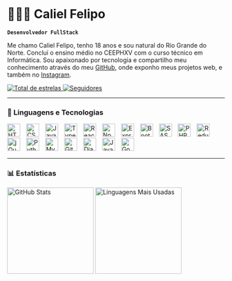 # 👩🏻‍💻 Caliel Felipo

**`Desenvolvedor FullStack`**

Me chamo Caliel Felipo, tenho 18 anos e sou natural do Rio Grande do Norte. Concluí o ensino médio no CEEPHXV com o curso técnico em Informática. Sou apaixonado por tecnologia e compartilho meu conhecimento através do meu [GitHub](https://github.com/calielfelipo), onde exponho meus projetos web, e também no [Instagram](https://www.instagram.com/calielfelipo/).

<p>
  <a href="https://github.com/calielfelipo?tab=followers">
    <img 
      alt="Total de estrelas" 
      title="Total de estrelas no GitHub" 
      src="https://custom-icon-badges.demolab.com/github/stars/calielfelipo?color=55960c&style=for-the-badge&labelColor=488207&logo=star&label=Estrelas"
    />
  </a>
  <a href="https://github.com/calielfelipo?tab=followers">
    <img 
      alt="Seguidores" 
      title="Me siga no GitHub" 
      src="https://custom-icon-badges.demolab.com/github/followers/calielfelipo?color=236ad3&labelColor=1155ba&style=for-the-badge&logo=github&label=Seguidores&logoColor=white"
    />
  </a>
</p>

---

### 🤖 Linguagens e Tecnologias

<p align="left">
  <img alt="HTML" title="HTML" width="30px" src="https://cdn.jsdelivr.net/gh/devicons/devicon/icons/html5/html5-original.svg" style="margin-right: 10px;" />
  <img alt="CSS" title="CSS" width="30px" src="https://cdn.jsdelivr.net/gh/devicons/devicon/icons/css3/css3-original.svg" style="margin-right: 10px;" />
  <img alt="JavaScript" title="JavaScript" width="30px" src="https://cdn.jsdelivr.net/gh/devicons/devicon/icons/javascript/javascript-original.svg" style="margin-right: 10px;" />
  <img alt="TypeScript" title="TypeScript" width="30px" src="https://cdn.jsdelivr.net/gh/devicons/devicon/icons/typescript/typescript-original.svg" style="margin-right: 10px;" />
  <img alt="React" title="React" width="30px" src="https://cdn.jsdelivr.net/gh/devicons/devicon/icons/react/react-original.svg" style="margin-right: 10px;" />
  <img alt="Node.js" title="Node.js" width="30px" src="https://cdn.jsdelivr.net/gh/devicons/devicon/icons/nodejs/nodejs-original.svg" style="margin-right: 10px;" />
  <img alt="Express" title="Express" width="30px" src="https://cdn.jsdelivr.net/gh/devicons/devicon/icons/express/express-original.svg" style="margin-right: 10px;" />
  <img alt="Bootstrap" title="Bootstrap" width="30px" src="https://cdn.jsdelivr.net/gh/devicons/devicon/icons/bootstrap/bootstrap-original.svg" style="margin-right: 10px;" />
  <img alt="SASS" title="SASS" width="30px" src="https://cdn.jsdelivr.net/gh/devicons/devicon/icons/sass/sass-original.svg" style="margin-right: 10px;" />
  <img alt="PHP" title="PHP" width="30px" src="https://cdn.jsdelivr.net/gh/devicons/devicon/icons/php/php-original.svg" style="margin-right: 10px;" />
  <img alt="Redux" title="Redux" width="30px" src="https://cdn.jsdelivr.net/gh/devicons/devicon/icons/redux/redux-original.svg" style="margin-right: 10px;" />
  <img alt="jQuery" title="jQuery" width="30px" src="https://cdn.jsdelivr.net/gh/devicons/devicon/icons/jquery/jquery-original.svg" style="margin-right: 10px;" />
  <img alt="Python" title="Python" width="30px" src="https://cdn.jsdelivr.net/gh/devicons/devicon/icons/python/python-original.svg" style="margin-right: 10px;" />
  <img alt="MySQL" title="MySQL" width="30px" src="https://cdn.jsdelivr.net/gh/devicons/devicon/icons/mysql/mysql-original.svg" style="margin-right: 10px;" />
  <img alt="Git" title="Git" width="30px" src="https://cdn.jsdelivr.net/gh/devicons/devicon/icons/git/git-original.svg" style="margin-right: 10px;" />
  <img alt="Django" title="Django" width="30px" src="https://cdn.jsdelivr.net/gh/devicons/devicon/icons/django/django-plain.svg" style="margin-right: 10px;" />
  <img alt="Java" title="Java" width="30px" src="https://cdn.jsdelivr.net/gh/devicons/devicon/icons/java/java-original.svg" style="margin-right: 10px;" />
  <img alt="Go" title="Go" width="30px" src="https://cdn.jsdelivr.net/gh/devicons/devicon/icons/go/go-original-wordmark.svg" style="margin-right: 10px;" />
</p>

---

### 📊 Estatísticas

<p>
  <img 
    alt="GitHub Stats" 
    height="200" 
    src="https://github-readme-stats.vercel.app/api?username=calielfelipo&show_icons=true&theme=tokyonight&include_all_commits=true&locale=pt-br" 
  />
  <img 
    alt="Linguagens Mais Usadas" 
    height="200" 
    src="https://github-readme-stats.vercel.app/api/top-langs/?username=calielfelipo&theme=tokyonight&layout=compact&custom_title=Linguagens%20Mais%20Usadas&langs_count=9" 
  />
</p>
